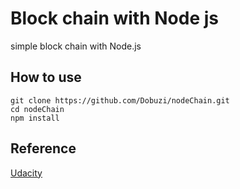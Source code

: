 # Block chain with Node js

simple block chain with Node.js


## How to use
```
git clone https://github.com/Dobuzi/nodeChain.git
cd nodeChain
npm install
```

## Reference
[Udacity](https://www.udacity.com)